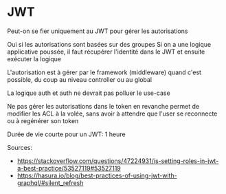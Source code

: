 # JWT

Peut-on se fier uniquement au JWT pour gérer les autorisations

Oui si les autorisations sont basées sur des groupes
Si on a une logique applicative poussée, il faut récupérer l'identité dans le JWT et ensuite exécuter la logique

L'autorisation est à gérer par le framework (middleware) quand c'est possible, du coup au niveau controller ou au global

La logique auth et auth ne devrait pas polluer le use-case

Ne pas gérer les autorisations dans le token en revanche permet de modifier les ACL à la volée, sans avoir à attendre que l'user se reconnecte ou à regénérer son token

Durée de vie courte pour un JWT: 1 heure

Sources:
- https://stackoverflow.com/questions/47224931/is-setting-roles-in-jwt-a-best-practice/53527119#53527119
- https://hasura.io/blog/best-practices-of-using-jwt-with-graphql/#silent_refresh
